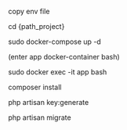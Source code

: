 <p>copy env file</p>
<p>cd {path_project}</p>

<p>sudo docker-compose up -d</p>
<p>(enter app docker-container bash)</p>
<p>sudo docker exec -it app bash</p>
<p>composer install</p>
<p>php artisan key:generate</p>
<p>php artisan migrate</p>